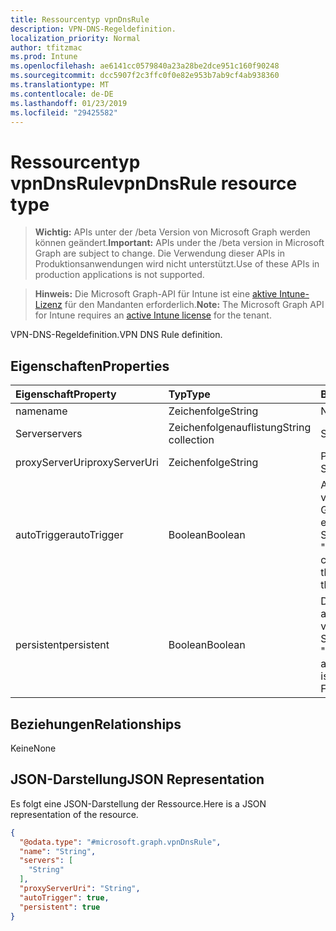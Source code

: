 ```yaml
---
title: Ressourcentyp vpnDnsRule
description: VPN-DNS-Regeldefinition.
localization_priority: Normal
author: tfitzmac
ms.prod: Intune
ms.openlocfilehash: ae6141cc0579840a23a28be2dce951c160f90248
ms.sourcegitcommit: dcc5907f2c3ffc0f0e82e953b7ab9cf4ab938360
ms.translationtype: MT
ms.contentlocale: de-DE
ms.lasthandoff: 01/23/2019
ms.locfileid: "29425582"
---
```

# <a name="vpndnsrule-resource-type"></a><span data-ttu-id="f878e-103">Ressourcentyp vpnDnsRule</span><span class="sxs-lookup"><span data-stu-id="f878e-103">vpnDnsRule resource type</span></span>

> <span data-ttu-id="f878e-104">**Wichtig:** APIs unter der /beta Version von Microsoft Graph werden können geändert.</span><span class="sxs-lookup"><span data-stu-id="f878e-104">**Important:** APIs under the /beta version in Microsoft Graph are subject to change.</span></span> <span data-ttu-id="f878e-105">Die Verwendung dieser APIs in Produktionsanwendungen wird nicht unterstützt.</span><span class="sxs-lookup"><span data-stu-id="f878e-105">Use of these APIs in production applications is not supported.</span></span>

> <span data-ttu-id="f878e-106">**Hinweis:** Die Microsoft Graph-API für Intune ist eine [aktive Intune-Lizenz](https://go.microsoft.com/fwlink/?linkid=839381) für den Mandanten erforderlich.</span><span class="sxs-lookup"><span data-stu-id="f878e-106">**Note:** The Microsoft Graph API for Intune requires an [active Intune license](https://go.microsoft.com/fwlink/?linkid=839381) for the tenant.</span></span>

<span data-ttu-id="f878e-107">VPN-DNS-Regeldefinition.</span><span class="sxs-lookup"><span data-stu-id="f878e-107">VPN DNS Rule definition.</span></span>

## <a name="properties"></a><span data-ttu-id="f878e-108">Eigenschaften</span><span class="sxs-lookup"><span data-stu-id="f878e-108">Properties</span></span>
|<span data-ttu-id="f878e-109">Eigenschaft</span><span class="sxs-lookup"><span data-stu-id="f878e-109">Property</span></span>|<span data-ttu-id="f878e-110">Typ</span><span class="sxs-lookup"><span data-stu-id="f878e-110">Type</span></span>|<span data-ttu-id="f878e-111">Beschreibung</span><span class="sxs-lookup"><span data-stu-id="f878e-111">Description</span></span>|
|:---|:---|:---|
|<span data-ttu-id="f878e-112">name</span><span class="sxs-lookup"><span data-stu-id="f878e-112">name</span></span>|<span data-ttu-id="f878e-113">Zeichenfolge</span><span class="sxs-lookup"><span data-stu-id="f878e-113">String</span></span>|<span data-ttu-id="f878e-114">Name.</span><span class="sxs-lookup"><span data-stu-id="f878e-114">Name.</span></span>|
|<span data-ttu-id="f878e-115">Server</span><span class="sxs-lookup"><span data-stu-id="f878e-115">servers</span></span>|<span data-ttu-id="f878e-116">Zeichenfolgenauflistung</span><span class="sxs-lookup"><span data-stu-id="f878e-116">String collection</span></span>|<span data-ttu-id="f878e-117">Server.</span><span class="sxs-lookup"><span data-stu-id="f878e-117">Servers.</span></span>|
|<span data-ttu-id="f878e-118">proxyServerUri</span><span class="sxs-lookup"><span data-stu-id="f878e-118">proxyServerUri</span></span>|<span data-ttu-id="f878e-119">Zeichenfolge</span><span class="sxs-lookup"><span data-stu-id="f878e-119">String</span></span>|<span data-ttu-id="f878e-120">Proxy-Server-Uri.</span><span class="sxs-lookup"><span data-stu-id="f878e-120">Proxy Server Uri.</span></span>|
|<span data-ttu-id="f878e-121">autoTrigger</span><span class="sxs-lookup"><span data-stu-id="f878e-121">autoTrigger</span></span>|<span data-ttu-id="f878e-122">Boolean</span><span class="sxs-lookup"><span data-stu-id="f878e-122">Boolean</span></span>|<span data-ttu-id="f878e-123">Automatisch mit dem VPN verbinden, wenn das Gerät an diese Domäne eine Verbindung herstellt: Standardeinstellung "false".</span><span class="sxs-lookup"><span data-stu-id="f878e-123">Automatically connect to the VPN when the device connects to this domain: Default False.</span></span>|
|<span data-ttu-id="f878e-124">persistent</span><span class="sxs-lookup"><span data-stu-id="f878e-124">persistent</span></span>|<span data-ttu-id="f878e-125">Boolean</span><span class="sxs-lookup"><span data-stu-id="f878e-125">Boolean</span></span>|<span data-ttu-id="f878e-126">Diese Regel aktiv lassen, auch wenn das VPN nicht verbunden ist: Standardeinstellung "false"</span><span class="sxs-lookup"><span data-stu-id="f878e-126">Keep this rule active even when the VPN is not connected: Default False</span></span>|

## <a name="relationships"></a><span data-ttu-id="f878e-127">Beziehungen</span><span class="sxs-lookup"><span data-stu-id="f878e-127">Relationships</span></span>
<span data-ttu-id="f878e-128">Keine</span><span class="sxs-lookup"><span data-stu-id="f878e-128">None</span></span>

## <a name="json-representation"></a><span data-ttu-id="f878e-129">JSON-Darstellung</span><span class="sxs-lookup"><span data-stu-id="f878e-129">JSON Representation</span></span>
<span data-ttu-id="f878e-130">Es folgt eine JSON-Darstellung der Ressource.</span><span class="sxs-lookup"><span data-stu-id="f878e-130">Here is a JSON representation of the resource.</span></span>
<!-- {
  "blockType": "resource",
  "@odata.type": "microsoft.graph.vpnDnsRule"
}
-->
``` json
{
  "@odata.type": "#microsoft.graph.vpnDnsRule",
  "name": "String",
  "servers": [
    "String"
  ],
  "proxyServerUri": "String",
  "autoTrigger": true,
  "persistent": true
}
```




